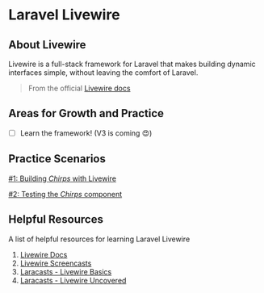 # Laravel Livewire

## About Livewire

Livewire is a full-stack framework for Laravel that makes building dynamic interfaces simple, without leaving the comfort of Laravel.

> From the official [Livewire docs](https://laravel-livewire.com/)

## Areas for Growth and Practice

- [ ] Learn the framework! (V3 is coming :heart_eyes:)

## Practice Scenarios

[#1: Building *Chirps* with Livewire](https://github.com/TammyTee/lara-php-practice/pull/1)

[#2: Testing the *Chirps* component](https://github.com/TammyTee/lara-php-practice/pull/2)

## Helpful Resources

A list of helpful resources for learning Laravel Livewire

1. [Livewire Docs](https://laravel-livewire.com/)
1. [Livewire Screencasts](https://laravel-livewire.com/screencasts)
1. [Laracasts - Livewire Basics](https://laracasts.com/series/livewire-basics)
1. [Laracasts - Livewire Uncovered](https://laracasts.com/series/livewire-uncovered)
